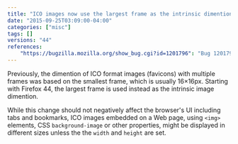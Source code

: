 ```yaml
---
title: "ICO images now use the largest frame as the intrinsic dimention"
date: "2015-09-25T03:09:00-04:00"
categories: ["misc"]
tags: []
versions: "44"
references:
    "https://bugzilla.mozilla.org/show_bug.cgi?id=1201796": "Bug 1201796 - Add downscale-during-decode support for the ICO decoder"
---
```

Previously, the dimention of ICO format images (favicons) with multiple frames was based on the smallest frame, which is usually 16×16px. Starting with Firefox 44, the largest frame is used instead as the intrinsic image dimention. 

While this change should not negatively affect the browser's UI including tabs and bookmarks, ICO images embedded on a Web page, using `<img>` elements, CSS `background-image` or other properties, might be displayed in different sizes unless the the `width` and `height` are set.
